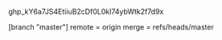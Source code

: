 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

[branch "master"]
	remote = origin
	merge = refs/heads/master
